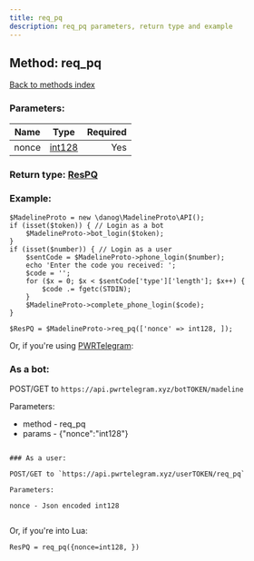 ```yaml
---
title: req_pq
description: req_pq parameters, return type and example
---
```

## Method: req\_pq  
[Back to methods index](index.md)


### Parameters:

| Name     |    Type       | Required |
|----------|:-------------:|---------:|
|nonce|[int128](../types/int128.md) | Yes|


### Return type: [ResPQ](../types/ResPQ.md)

### Example:


```
$MadelineProto = new \danog\MadelineProto\API();
if (isset($token)) { // Login as a bot
    $MadelineProto->bot_login($token);
}
if (isset($number)) { // Login as a user
    $sentCode = $MadelineProto->phone_login($number);
    echo 'Enter the code you received: ';
    $code = '';
    for ($x = 0; $x < $sentCode['type']['length']; $x++) {
        $code .= fgetc(STDIN);
    }
    $MadelineProto->complete_phone_login($code);
}

$ResPQ = $MadelineProto->req_pq(['nonce' => int128, ]);
```

Or, if you're using [PWRTelegram](https://pwrtelegram.xyz):

### As a bot:

POST/GET to `https://api.pwrtelegram.xyz/botTOKEN/madeline`

Parameters:

* method - req_pq
* params - {"nonce":"int128"}

```

### As a user:

POST/GET to `https://api.pwrtelegram.xyz/userTOKEN/req_pq`

Parameters:

nonce - Json encoded int128


```

Or, if you're into Lua:

```
ResPQ = req_pq({nonce=int128, })
```


